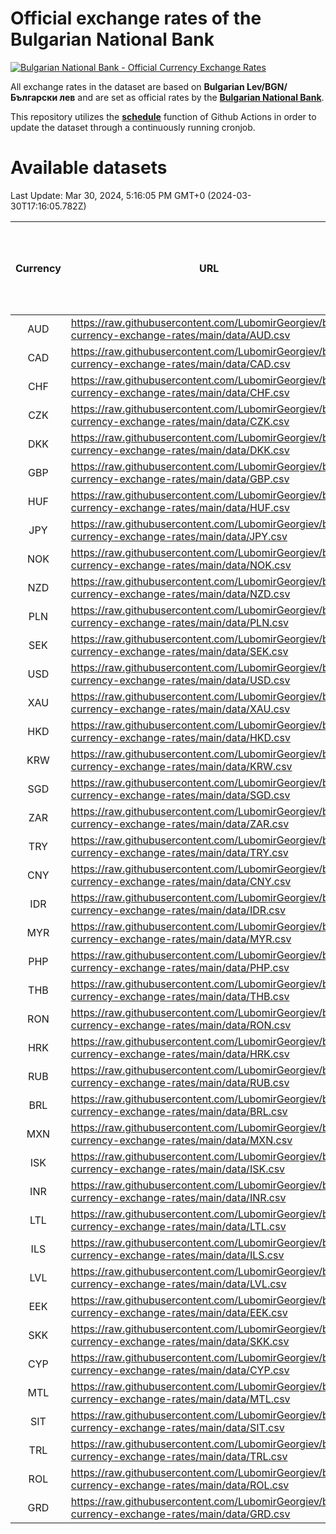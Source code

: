 # Official exchange rates of the Bulgarian National Bank

[![Bulgarian National Bank - Official Currency Exchange Rates](https://github.com/LubomirGeorgiev/bnb-currency-exchange-rates/actions/workflows/update-rates.yml/badge.svg?branch=main)](https://github.com/LubomirGeorgiev/bnb-currency-exchange-rates/actions/workflows/update-rates.yml)

All exchange rates in the dataset are based on **Bulgarian Lev/BGN/Български лев** and are set as official rates by the [**Bulgarian National Bank**](https://www.bnb.bg/Statistics/StExternalSector/StExchangeRates/StERForeignCurrencies/index.htm?toLang=_EN).

This repository utilizes the [**schedule**](https://docs.github.com/en/actions/reference/events-that-trigger-workflows) function of Github Actions in order to update the dataset through a continuously running cronjob.

# Available datasets

<!-- START LINKS (DO NOT EVER FU*ING DELETE THIS COMMENT FOR THE LOVE OF YOUR LIFE!!! IF YOU ARE CURIOS HOW IT WORKS, YOU CAN HAVE A LOOK AT ./src/updateReadme.ts) -->

Last Update: Mar 30, 2024, 5:16:05 PM GMT+0 (2024-03-30T17:16:05.782Z)

| Currency | URL                                                                                             | Number of records | Number of missing days that were filled in |
| :------: | ----------------------------------------------------------------------------------------------- | :---------------: | :----------------------------------------: |
|   AUD    | https://raw.githubusercontent.com/LubomirGeorgiev/bnb-currency-exchange-rates/main/data/AUD.csv |       8815        |                    2725                    |
|   CAD    | https://raw.githubusercontent.com/LubomirGeorgiev/bnb-currency-exchange-rates/main/data/CAD.csv |       8815        |                    2725                    |
|   CHF    | https://raw.githubusercontent.com/LubomirGeorgiev/bnb-currency-exchange-rates/main/data/CHF.csv |       8815        |                    2725                    |
|   CZK    | https://raw.githubusercontent.com/LubomirGeorgiev/bnb-currency-exchange-rates/main/data/CZK.csv |       8815        |                    2725                    |
|   DKK    | https://raw.githubusercontent.com/LubomirGeorgiev/bnb-currency-exchange-rates/main/data/DKK.csv |       8815        |                    2725                    |
|   GBP    | https://raw.githubusercontent.com/LubomirGeorgiev/bnb-currency-exchange-rates/main/data/GBP.csv |       8815        |                    2725                    |
|   HUF    | https://raw.githubusercontent.com/LubomirGeorgiev/bnb-currency-exchange-rates/main/data/HUF.csv |       8815        |                    2725                    |
|   JPY    | https://raw.githubusercontent.com/LubomirGeorgiev/bnb-currency-exchange-rates/main/data/JPY.csv |       8815        |                    2725                    |
|   NOK    | https://raw.githubusercontent.com/LubomirGeorgiev/bnb-currency-exchange-rates/main/data/NOK.csv |       8815        |                    2725                    |
|   NZD    | https://raw.githubusercontent.com/LubomirGeorgiev/bnb-currency-exchange-rates/main/data/NZD.csv |       8815        |                    2725                    |
|   PLN    | https://raw.githubusercontent.com/LubomirGeorgiev/bnb-currency-exchange-rates/main/data/PLN.csv |       8815        |                    2725                    |
|   SEK    | https://raw.githubusercontent.com/LubomirGeorgiev/bnb-currency-exchange-rates/main/data/SEK.csv |       8815        |                    2725                    |
|   USD    | https://raw.githubusercontent.com/LubomirGeorgiev/bnb-currency-exchange-rates/main/data/USD.csv |       8815        |                    2725                    |
|   XAU    | https://raw.githubusercontent.com/LubomirGeorgiev/bnb-currency-exchange-rates/main/data/XAU.csv |       8815        |                    2727                    |
|   HKD    | https://raw.githubusercontent.com/LubomirGeorgiev/bnb-currency-exchange-rates/main/data/HKD.csv |       8513        |                    2634                    |
|   KRW    | https://raw.githubusercontent.com/LubomirGeorgiev/bnb-currency-exchange-rates/main/data/KRW.csv |       8513        |                    2634                    |
|   SGD    | https://raw.githubusercontent.com/LubomirGeorgiev/bnb-currency-exchange-rates/main/data/SGD.csv |       8513        |                    2634                    |
|   ZAR    | https://raw.githubusercontent.com/LubomirGeorgiev/bnb-currency-exchange-rates/main/data/ZAR.csv |       8513        |                    2634                    |
|   TRY    | https://raw.githubusercontent.com/LubomirGeorgiev/bnb-currency-exchange-rates/main/data/TRY.csv |       6995        |                    2164                    |
|   CNY    | https://raw.githubusercontent.com/LubomirGeorgiev/bnb-currency-exchange-rates/main/data/CNY.csv |       6875        |                    2128                    |
|   IDR    | https://raw.githubusercontent.com/LubomirGeorgiev/bnb-currency-exchange-rates/main/data/IDR.csv |       6875        |                    2128                    |
|   MYR    | https://raw.githubusercontent.com/LubomirGeorgiev/bnb-currency-exchange-rates/main/data/MYR.csv |       6875        |                    2128                    |
|   PHP    | https://raw.githubusercontent.com/LubomirGeorgiev/bnb-currency-exchange-rates/main/data/PHP.csv |       6875        |                    2128                    |
|   THB    | https://raw.githubusercontent.com/LubomirGeorgiev/bnb-currency-exchange-rates/main/data/THB.csv |       6875        |                    2128                    |
|   RON    | https://raw.githubusercontent.com/LubomirGeorgiev/bnb-currency-exchange-rates/main/data/RON.csv |       6816        |                    2110                    |
|   HRK    | https://raw.githubusercontent.com/LubomirGeorgiev/bnb-currency-exchange-rates/main/data/HRK.csv |       6420        |                    1984                    |
|   RUB    | https://raw.githubusercontent.com/LubomirGeorgiev/bnb-currency-exchange-rates/main/data/RUB.csv |       6118        |                    1889                    |
|   BRL    | https://raw.githubusercontent.com/LubomirGeorgiev/bnb-currency-exchange-rates/main/data/BRL.csv |       5905        |                    1831                    |
|   MXN    | https://raw.githubusercontent.com/LubomirGeorgiev/bnb-currency-exchange-rates/main/data/MXN.csv |       5905        |                    1831                    |
|   ISK    | https://raw.githubusercontent.com/LubomirGeorgiev/bnb-currency-exchange-rates/main/data/ISK.csv |       5812        |                    1800                    |
|   INR    | https://raw.githubusercontent.com/LubomirGeorgiev/bnb-currency-exchange-rates/main/data/INR.csv |       5538        |                    1717                    |
|   LTL    | https://raw.githubusercontent.com/LubomirGeorgiev/bnb-currency-exchange-rates/main/data/LTL.csv |       5155        |                    1584                    |
|   ILS    | https://raw.githubusercontent.com/LubomirGeorgiev/bnb-currency-exchange-rates/main/data/ILS.csv |       4812        |                    1496                    |
|   LVL    | https://raw.githubusercontent.com/LubomirGeorgiev/bnb-currency-exchange-rates/main/data/LVL.csv |       4790        |                    1470                    |
|   EEK    | https://raw.githubusercontent.com/LubomirGeorgiev/bnb-currency-exchange-rates/main/data/EEK.csv |       4000        |                    1226                    |
|   SKK    | https://raw.githubusercontent.com/LubomirGeorgiev/bnb-currency-exchange-rates/main/data/SKK.csv |       2970        |                    912                     |
|   CYP    | https://raw.githubusercontent.com/LubomirGeorgiev/bnb-currency-exchange-rates/main/data/CYP.csv |       2906        |                    890                     |
|   MTL    | https://raw.githubusercontent.com/LubomirGeorgiev/bnb-currency-exchange-rates/main/data/MTL.csv |       2604        |                    799                     |
|   SIT    | https://raw.githubusercontent.com/LubomirGeorgiev/bnb-currency-exchange-rates/main/data/SIT.csv |       2542        |                    778                     |
|   TRL    | https://raw.githubusercontent.com/LubomirGeorgiev/bnb-currency-exchange-rates/main/data/TRL.csv |       1818        |                    559                     |
|   ROL    | https://raw.githubusercontent.com/LubomirGeorgiev/bnb-currency-exchange-rates/main/data/ROL.csv |       1697        |                    524                     |
|   GRD    | https://raw.githubusercontent.com/LubomirGeorgiev/bnb-currency-exchange-rates/main/data/GRD.csv |        361        |                    109                     |

<!-- END LINKS (DO NOT EVER FU*ING DELETE THIS COMMENT FOR THE LOVE OF YOUR LIFE!!! IF YOU ARE CURIOS HOW IT WORKS, YOU CAN HAVE A LOOK AT ./src/updateReadme.ts) -->
